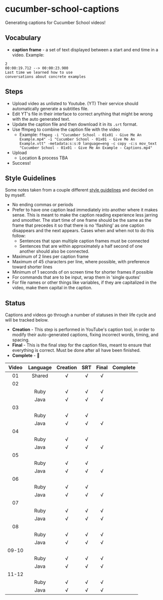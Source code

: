 # cucumber-school-captions

Generating captions for Cucumber School videos!

## Vocabulary

* **caption frame** - a set of text displayed between a start and end time in a video. Example:

```text
2
00:00:19.712 --> 00:00:23.900
Last time we learned how to use
conversations about concrete examples
```

## Steps

* Upload video as unlisted to Youtube. (YT) Their service should automatically generate a subtitles file.
* Edit YT's file in their interface to correct anything that might be wrong with the auto generated text.
* Update the caption file and then download it in its `.srt` format.
* Use ffmpeg to combine the caption file with the video
  * Example: `ffmpeg -i "Cucumber School - 01x01 - Give Me An Example.mp4" -i "Cucumber School - 01x01 - Give Me An Example.vtt" -metadata:s:s:0 language=eng -c copy -c:s mov_text "Cucumber School - 01x01 - Give Me An Example - Captions.mp4"`
* Upload
  * Location & process TBA
* Success!

## Style Guidelines

Some notes taken from a couple different [style guidelines](http://bbc.github.io/subtitle-guidelines/) and decided on by myself.

* No ending commas or periods
* Prefer to have one caption lead immediately into another where it makes sense. This is meant to make the caption reading experience less jarring and smoother. The start time of one frame should be the same as the frame that precedes it so that there is no 'flashing' as one caption disappears and the next appears. Cases when and when not to do this follow:
  * Sentences that span multiple caption frames must be connected
  * Sentences that are within approximately a half second of one another should also be connected.
* Maximum of 2 lines per caption frame
* Maximum of 45 characters per line, where possible, with preference toward shorter lines
* Minimum of 1 seconds of on screen time for shorter frames if possible
* For commands that are to be input, wrap them in 'single quotes'
* For file names or other things like variables, if they are capitalized in the video, make them capital in the caption.

## Status

Captions and videos go through a number of statuses in their life cycle and will be tracked below.

* **Creation** - This step is performed in YouTube's caption tool, in order to modify their auto-generated captions, fixing incorrect words, timing, and spacing.
* **Final** - This is the final step for the caption files, meant to ensure that everything is correct. Must be done after all have been finished.
* **Complete** - 🎉

| Video | Language | Creation | SRT    | Final | Complete |
|:-----:|:--------:|:--------:|:------:|:-----:|----------|
| 01    | Shared   | √        | √      | √     |          |
| 02    |          |          |        |       |          |
|       | Ruby     | √        | √      | √     |          |
|       | Java     | √        | √      | √     |          |
| 03    |          |          |        |       |          |
|       | Ruby     | √        | √      |       |          |
|       | Java     | √        | √      | √     |          |
| 04    |          |          |        |       |          |
|       | Ruby     | √        | √      |       |          |
|       | Java     | √        | √      | √     |          |
| 05    |          |          |        |       |          |
|       | Ruby     | √        | √      |       |          |
|       | Java     | √        | √      | √     |          |
| 06    |          |          |        |       |          |
|       | Ruby     | √        | √      |       |          |
|       | Java     | √        | √      | √     |          |
| 07    |          |          |        |       |          |
|       | Ruby     | √        | √      | √     |          |
|       | Java     | √        | √      | √     |          |
| 08    |          |          |        |       |          |
|       | Ruby     | √        | √      | √     |          |
|       | Java     | √        | √      | √     |          |
| 09-10 |          |          |        |       |          |
|       | Ruby     | √        | √      | √     |          |
|       | Java     | √        | √      | √     |          |
| 11-12 |          |          |        |       |          |
|       | Ruby     | √        | √      | √     |          |
|       | Java     | √        | √      | √     |          |

